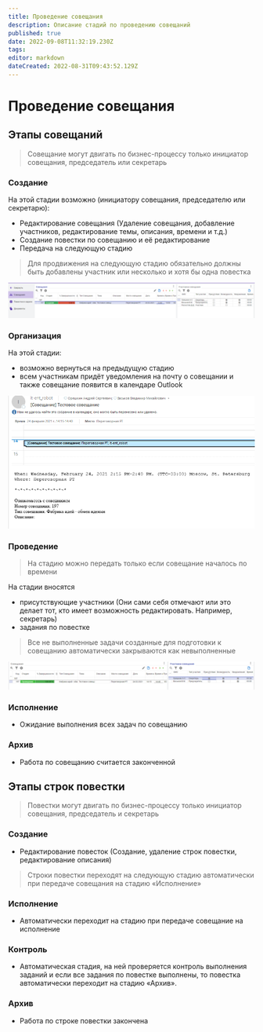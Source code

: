 ```yaml
---
title: Проведение совещания
description: Описание стадий по проведению совещаний
published: true
date: 2022-09-08T11:32:19.230Z
tags: 
editor: markdown
dateCreated: 2022-08-31T09:43:52.129Z
---
```


# Проведение совещания

## Этапы **совещаний**

>Совещание могут двигать по бизнес-процессу только инициатор совещания, председатель или секретарь


### Создание

На этой стадии возможно (инициатору совещания, председателю или секретарю):

* Редактирование совещания (Удаление совещания, добавление участников, редактирование темы, описания, времени и т.д.)
* Создание повестки по совещанию и её редактирование
* Передача на следующую стадию


>Для продвижения на следующую стадию обязательно должны быть добавлены участник или несколько и хотя бы одна повестка


![](<../../assets/image (864).png>)

### Организация

На этой стадии:

* возможно вернуться на предыдущую стадию
* всем участникам придёт уведомления на почту о совещании и также совещание появится в календаре Outlook

![](<../../assets/image (949).png>)

### Проведение

>На стадию можно передать только если совещание началось по времени

На стадии вносятся

* присутствующие участники (Они сами себя отмечают или это делает тот, кто имеет возможность редактировать. Например, секретарь)
* задания по повестке

>Все не выполненные задачи созданные для подготовки к совещанию автоматически закрываются как невыполненные

![](<../../assets/image (855).png>)

### Исполнение

* Ожидание выполнения всех задач по совещанию

### Архив

* Работа по совещанию считается законченной

## **Этапы строк повестки**

>Повестки могут двигать по бизнес-процессу только инициатор совещания, председатель и секретарь


### Создание

* Редактирование повесток (Создание, удаление строк повестки, редактирование описания)

>Строки повестки переходят на следующую стадию автоматически при передаче совещания на стадию «Исполнение»

### Исполнение

* Автоматически переходит на стадию при передаче совещание на исполнение

### Контроль

* Автоматическая стадия, на ней проверяется контроль выполнения заданий и если все задания по повестке выполнены, то повестка автоматически переходит на стадию «Архив».

### Архив

* Работа по строке повестки закончена
